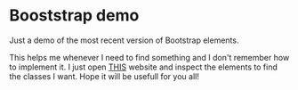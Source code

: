 # Booststrap demo
Just a demo of the most recent version of Bootstrap elements.

This helps me whenever I need to find something and I don't remember how to implement it. I just open [THIS](https://anneliseschulzz.github.io/bootstrap-demo/) website and inspect the elements to find the classes I want. Hope it will be usefull for you all! 
